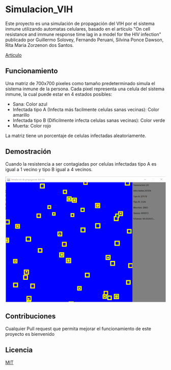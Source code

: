 # Simulacion_VIH
Este proyecto es una simulación de propagación del VIH por el sistema inmune utilizando automatas celulares, 
basado en el artículo "On cell resistance and immune response time lag in a model for the HIV infection"
publicado por Guillermo Solovey, Fernando Peruani, Silvina Ponce Dawson, Rita Maria Zorzenon dos Santos.

[Articulo](https://github.com/luis-ale-117/Simulacion_VIH/blob/main/Recursos/SIMULACION%20VIH.pdf)
## Funcionamiento
Una matriz de 700x700 pixeles como tamaño predeterminado simula el sistema inmune de la persona.
Cada pixel representa una celula del sistema inmune, la cual puede estar en 4 estados posibles:
- Sana: Color azul
- Infectada tipo A (Infecta más facilmente celulas sanas vecinas): Color amarillo
- Infectada tipo B (Dificilmente infecta celulas sanas vecinas): Color verde
- Muerta: Color rojo

La matriz tiene un porcentaje de celulas infectadas aleatoriamente.
## Demostración
Cuando la resistencia a ser contagiadas por celulas infectadas tipo A es igual a 1 vecino y tipo B igual a 4 vecinos.

![prueba1](Recursos/prueba1.PNG)

## Contribuciones
Cualquier Pull request que permita mejorar el funcionamiento de este proyecto es bienvenido 

## Licencia
[MIT](https://choosealicense.com/licenses/mit/)
